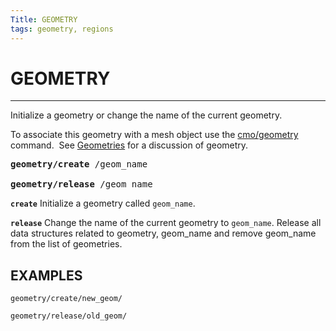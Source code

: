 ```yaml
---
Title: GEOMETRY
tags: geometry, regions
---
```


# GEOMETRY

------------------

Initialize a geometry or change the name of the current geometry.

To associate this geometry with a mesh object
  use the [cmo/geometry](cmo/cmo_geom.md) command.  See [Geometries](../geometries.md) for a
  discussion of geometry.

<pre>
<b>geometry/create</b> /geom_name
 
<b>geometry/release</b> /geom_name
</pre>

**`create`** Initialize a geometry called `geom_name`. 
 
**`release`** Change the name of the current geometry to `geom_name`. Release all data structures related to geometry, geom_name and remove geom_name from the list of geometries.


## EXAMPLES

```
geometry/create/new_geom/

geometry/release/old_geom/
```

   

   

 
